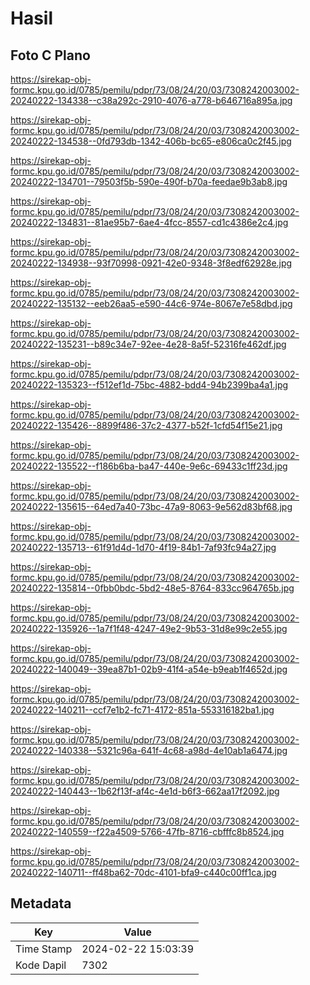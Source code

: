 # Hasil

## Foto C Plano

https://sirekap-obj-formc.kpu.go.id/0785/pemilu/pdpr/73/08/24/20/03/7308242003002-20240222-134338--c38a292c-2910-4076-a778-b646716a895a.jpg

https://sirekap-obj-formc.kpu.go.id/0785/pemilu/pdpr/73/08/24/20/03/7308242003002-20240222-134538--0fd793db-1342-406b-bc65-e806ca0c2f45.jpg

https://sirekap-obj-formc.kpu.go.id/0785/pemilu/pdpr/73/08/24/20/03/7308242003002-20240222-134701--79503f5b-590e-490f-b70a-feedae9b3ab8.jpg

https://sirekap-obj-formc.kpu.go.id/0785/pemilu/pdpr/73/08/24/20/03/7308242003002-20240222-134831--81ae95b7-6ae4-4fcc-8557-cd1c4386e2c4.jpg

https://sirekap-obj-formc.kpu.go.id/0785/pemilu/pdpr/73/08/24/20/03/7308242003002-20240222-134938--93f70998-0921-42e0-9348-3f8edf62928e.jpg

https://sirekap-obj-formc.kpu.go.id/0785/pemilu/pdpr/73/08/24/20/03/7308242003002-20240222-135132--eeb26aa5-e590-44c6-974e-8067e7e58dbd.jpg

https://sirekap-obj-formc.kpu.go.id/0785/pemilu/pdpr/73/08/24/20/03/7308242003002-20240222-135231--b89c34e7-92ee-4e28-8a5f-52316fe462df.jpg

https://sirekap-obj-formc.kpu.go.id/0785/pemilu/pdpr/73/08/24/20/03/7308242003002-20240222-135323--f512ef1d-75bc-4882-bdd4-94b2399ba4a1.jpg

https://sirekap-obj-formc.kpu.go.id/0785/pemilu/pdpr/73/08/24/20/03/7308242003002-20240222-135426--8899f486-37c2-4377-b52f-1cfd54f15e21.jpg

https://sirekap-obj-formc.kpu.go.id/0785/pemilu/pdpr/73/08/24/20/03/7308242003002-20240222-135522--f186b6ba-ba47-440e-9e6c-69433c1ff23d.jpg

https://sirekap-obj-formc.kpu.go.id/0785/pemilu/pdpr/73/08/24/20/03/7308242003002-20240222-135615--64ed7a40-73bc-47a9-8063-9e562d83bf68.jpg

https://sirekap-obj-formc.kpu.go.id/0785/pemilu/pdpr/73/08/24/20/03/7308242003002-20240222-135713--61f91d4d-1d70-4f19-84b1-7af93fc94a27.jpg

https://sirekap-obj-formc.kpu.go.id/0785/pemilu/pdpr/73/08/24/20/03/7308242003002-20240222-135814--0fbb0bdc-5bd2-48e5-8764-833cc964765b.jpg

https://sirekap-obj-formc.kpu.go.id/0785/pemilu/pdpr/73/08/24/20/03/7308242003002-20240222-135926--1a7f1f48-4247-49e2-9b53-31d8e99c2e55.jpg

https://sirekap-obj-formc.kpu.go.id/0785/pemilu/pdpr/73/08/24/20/03/7308242003002-20240222-140049--39ea87b1-02b9-41f4-a54e-b9eab1f4652d.jpg

https://sirekap-obj-formc.kpu.go.id/0785/pemilu/pdpr/73/08/24/20/03/7308242003002-20240222-140211--ccf7e1b2-fc71-4172-851a-553316182ba1.jpg

https://sirekap-obj-formc.kpu.go.id/0785/pemilu/pdpr/73/08/24/20/03/7308242003002-20240222-140338--5321c96a-641f-4c68-a98d-4e10ab1a6474.jpg

https://sirekap-obj-formc.kpu.go.id/0785/pemilu/pdpr/73/08/24/20/03/7308242003002-20240222-140443--1b62f13f-af4c-4e1d-b6f3-662aa17f2092.jpg

https://sirekap-obj-formc.kpu.go.id/0785/pemilu/pdpr/73/08/24/20/03/7308242003002-20240222-140559--f22a4509-5766-47fb-8716-cbfffc8b8524.jpg

https://sirekap-obj-formc.kpu.go.id/0785/pemilu/pdpr/73/08/24/20/03/7308242003002-20240222-140711--ff48ba62-70dc-4101-bfa9-c440c00ff1ca.jpg


## Metadata

| Key        | Value               |
| ---------- | ------------------- |
| Time Stamp | 2024-02-22 15:03:39 |
| Kode Dapil | 7302                |



